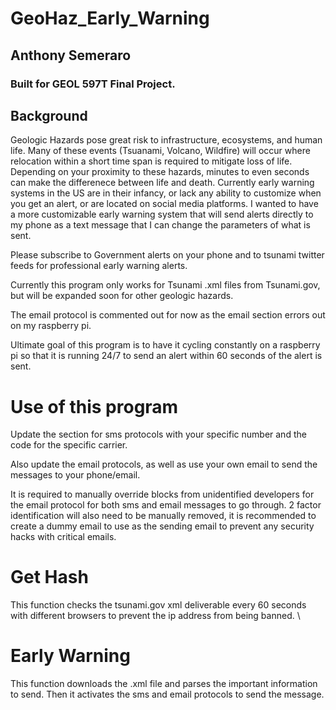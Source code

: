 # GeoHaz_Early_Warning

## Anthony Semeraro 

### Built for GEOL 597T Final Project. 

## Background

Geologic Hazards pose great risk to infrastructure, ecosystems, and human life. Many of these events (Tsuanami, Volcano, Wildfire) will occur where relocation
within a short time span is required to mitigate loss of life. Depending on your proximity to these hazards, minutes to even seconds can make the differenece 
between life and death. Currently early warning systems in the US are in their infancy, or lack any ability to customize when you get an alert, or are located 
on social media platforms. I wanted to have a more customizable early warning system that will send alerts directly to my phone as a text message that I can 
change the parameters of what is sent. 

Please subscribe to Government alerts on your phone and to tsunami twitter feeds for professional early warning alerts. 

Currently this program only works for Tsunami .xml files from Tsunami.gov, but will be expanded soon for other geologic hazards. 

The email protocol is commented out for now as the email section errors out on my raspberry pi. 

Ultimate goal of this program is to have it cycling constantly on a raspberry pi so that it is running 24/7 to send an alert within 60 seconds of the alert is sent. 

# Use of this program 

Update the section for sms protocols with your specific number and the code for the specific carrier. 

Also update the email protocols, as well as use your own email to send the messages to your phone/email. 

It is required to manually override blocks from unidentified developers for the email protocol for both sms and email messages to go through. 
2 factor identification will also need to be manually removed, it is recommended to create a dummy email to use as the sending email to 
prevent any security hacks with critical emails. 

# Get Hash

This function checks the tsunami.gov xml deliverable every 60 seconds with different browsers to prevent the ip address from being banned. \

# Early Warning

This function downloads the .xml file and parses the important information to send. Then it activates the sms and email protocols to send the message. 


